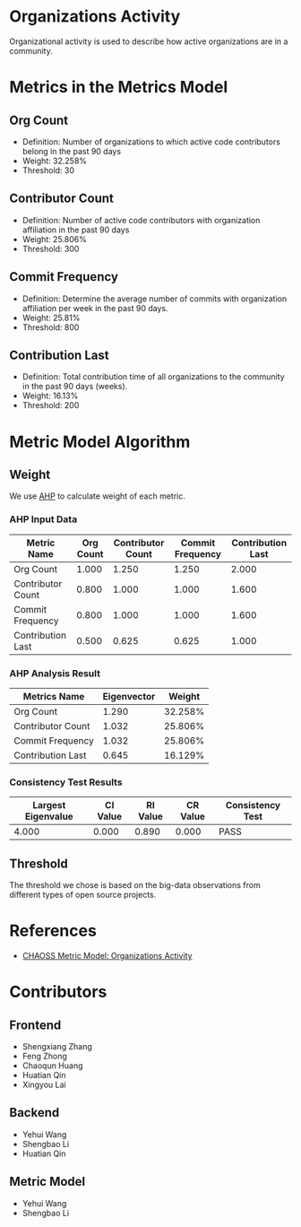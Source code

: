 # Organizations Activity

Organizational activity is used to describe how active organizations are in a community.

# Metrics in the Metrics Model

## Org Count

* Definition: Number of organizations to which active code contributors belong in the past 90 days
* Weight: 32.258%
* Threshold: 30

## Contributor Count

* Definition: Number of active code contributors with organization affiliation in the past 90 days
* Weight: 25.806%
* Threshold: 300

## Commit Frequency

* Definition: Determine the average number of commits with organization affiliation per week in the past 90 days.
* Weight: 25.81%
* Threshold: 800

## Contribution Last

* Definition: Total contribution time of all organizations to the community in the past 90 days (weeks).
* Weight: 16.13%
* Threshold: 200

# Metric Model Algorithm

## Weight

We use [AHP](https://en.wikipedia.org/wiki/Analytic_hierarchy_process) to calculate weight of each metric.

### AHP Input Data
Metric Name | Org Count | Contributor Count | Commit Frequency | Contribution Last 
--- | --- | --- | --- | --- 
Org Count | 		 1.000	| 1.250	| 1.250	| 2.000
Contributor Count |  0.800	| 1.000	| 1.000	| 1.600
Commit Frequency |   0.800	| 1.000	| 1.000	| 1.600
Contribution Last |  0.500	| 0.625	| 0.625	| 1.000

### AHP Analysis Result

Metrics Name | Eigenvector | Weight
--- | --- | ---
Org Count | 		 1.290	| 32.258%
Contributor Count |  1.032	| 25.806%
Commit Frequency |   1.032	| 25.806%
Contribution Last |  0.645	| 16.129%

### Consistency Test Results

Largest Eigenvalue | CI Value | RI Value| CR Value | Consistency Test
--- | --- | --- | --- | ---
4.000 | 0.000	| 0.890 | 0.000	 | PASS


## Threshold

The threshold we chose is based on the big-data observations from different types of open source projects.

# References

* [CHAOSS Metric Model: Organizations Activity](https://github.com/chaoss/wg-metrics-models/tree/main/metrics-model-libs/organization-activity)

# Contributors
## Frontend
* Shengxiang Zhang
* Feng Zhong
* Chaoqun Huang
* Huatian Qin
* Xingyou Lai

## Backend
* Yehui Wang
* Shengbao Li
* Huatian Qin

## Metric Model
* Yehui Wang
* Shengbao Li